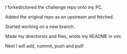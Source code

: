 I forked/cloned the challenge repo onto my PC.

Added the original repo as an upstream and fetched.

Started working on a new branch.

Made my directories and files, wrote my README in vim.

Next I will add, commit, push and pull!
